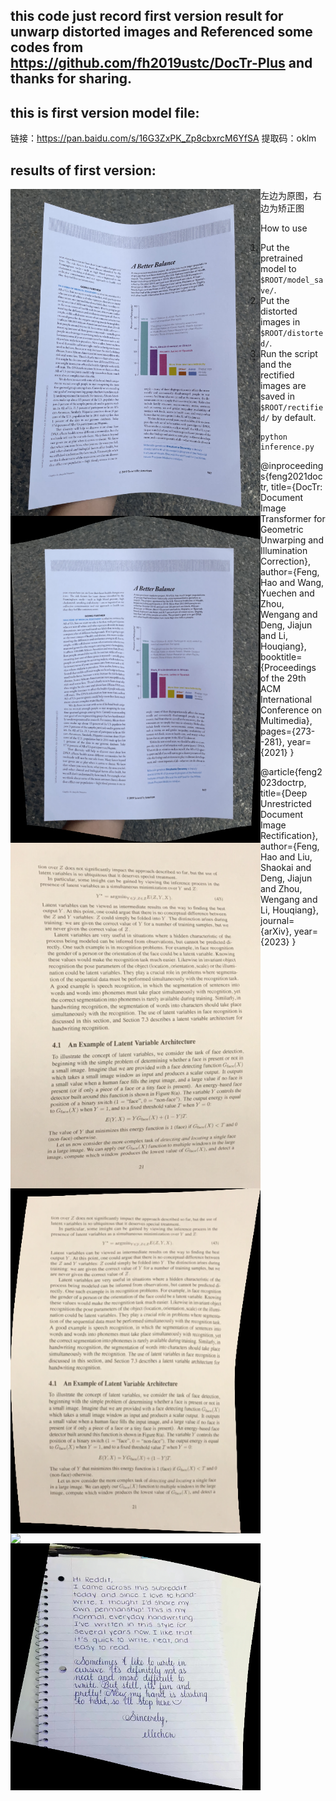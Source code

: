 ## this code just record first version result for unwarp distorted images and Referenced some codes from https://github.com/fh2019ustc/DocTr-Plus and thanks for sharing.

## this is first version model file:
链接：https://pan.baidu.com/s/16G3ZxPK_Zp8cbxrcM6YfSA 
提取码：oklm

## results of first version:

<div align="center">
     <img src="./distorted/111.png" align="left" width = "400"/>
     <img src="./rectified/111_geo.png" align="left" width = "400"/>
</div>

<div align="center">
     <img src="./distorted/112.png" align="left" width = "400"/>
     <img src="./rectified/112_geo.png" align="left" width = "400"/>
</div>

<div align="center">
     <img src="./distorted/113.png" align="left" width = "400"/>
     <img src="./rectified/113_geo.png" align="left" width = "400"/>
</div>

左边为原图，右边为矫正图

How to use 
1. Put the pretrained model to `$ROOT/model_save/`.
2. Put the distorted images in `$ROOT/distorted/`.
3. Run the script and the rectified images are saved in `$ROOT/rectified/` by default.
    ```
    python inference.py
    ```

@inproceedings{feng2021doctr,
  title={DocTr: Document Image Transformer for Geometric Unwarping and Illumination Correction},
  author={Feng, Hao and Wang, Yuechen and Zhou, Wengang and Deng, Jiajun and Li, Houqiang},
  booktitle={Proceedings of the 29th ACM International Conference on Multimedia},
  pages={273--281},
  year={2021}
}

@article{feng2023doctrp,
  title={Deep Unrestricted Document Image Rectification},
  author={Feng, Hao and Liu, Shaokai and Deng, Jiajun and Zhou, Wengang and Li, Houqiang},
  journal={arXiv},
  year={2023}
}
